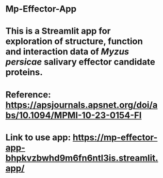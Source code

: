 # Mp-Effector-App
# This is a Streamlit app for exploration of structure, function and interaction data of _Myzus persicae_ salivary effector candidate proteins.
# Reference: https://apsjournals.apsnet.org/doi/abs/10.1094/MPMI-10-23-0154-FI
# Link to use app: https://mp-effector-app-bhpkvzbwhd9m6fn6ntl3is.streamlit.app/

